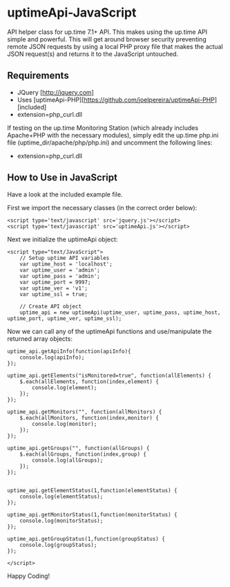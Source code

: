 uptimeApi-JavaScript
====================

API helper class for up.time 7.1+ API. This makes using the up.time API simple and powerful.
This will get around browser security preventing remote JSON requests by using a local PHP proxy file that makes the actual JSON request(s) and returns it to the JavaScript untouched.

Requirements
------------
* JQuery [http://jquery.com]
* Uses [uptimeApi-PHP][https://github.com/joelpereira/uptimeApi-PHP] [included]
* extension=php_curl.dll

If testing on the up.time Monitoring Station (which already includes Apache+PHP with the necessary modules), simply edit the up.time php.ini file (uptime_dir/apache/php/php.ini) and uncomment the following lines:
* extension=php_curl.dll

How to Use in JavaScript
------------------------
Have a look at the included example file.

First we import the necessary classes (in the correct order below):

	<script type='text/javascript' src='jquery.js'></script>
	<script type='text/javascript' src='uptimeApi.js'></script>

Next we initialize the uptimeApi object:

	<script type="text/JavaScript">
		// Setup uptime API variables
		var uptime_host = 'localhost';
		var uptime_user = 'admin';
		var uptime_pass = 'admin';
		var uptime_port = 9997;
		var uptime_ver = 'v1';
		var uptime_ssl = true;
		
		// Create API object
		uptime_api = new uptimeApi(uptime_user, uptime_pass, uptime_host, uptime_port, uptime_ver, uptime_ssl);


Now we can call any of the uptimeApi functions and use/manipulate the returned array objects:

	uptime_api.getApiInfo(function(apiInfo){
		console.log(apiInfo);
	});
	
	uptime_api.getElements("isMonitored=true", function(allElements) {
		$.each(allElements, function(index,element) {
			console.log(element);
		});
	});
	
	uptime_api.getMonitors("", function(allMonitors) {
		$.each(allMonitors, function(index,monitor) {
			console.log(monitor);
		});
	});
	
	uptime_api.getGroups("", function(allGroups) {
		$.each(allGroups, function(index,group) {
			console.log(allGroups);
		});
	});
	
	
	uptime_api.getElementStatus(1,function(elementStatus) {
		console.log(elementStatus);
	});
	
	uptime_api.getMonitorStatus(1,function(monitorStatus) {
		console.log(monitorStatus);
	});
	
	uptime_api.getGroupStatus(1,function(groupStatus) {
		console.log(groupStatus);
	});
	
	</script>

Happy Coding!
